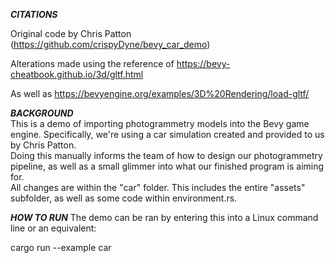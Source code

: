 *****CITATIONS*****

Original code by Chris Patton (https://github.com/crispyDyne/bevy_car_demo)

Alterations made using the reference of https://bevy-cheatbook.github.io/3d/gltf.html

As well as https://bevyengine.org/examples/3D%20Rendering/load-gltf/

*****BACKGROUND*****
</br>
This is a demo of importing photogrammetry models into the Bevy game engine. Specifically, we're using a car simulation created and provided to us by Chris Patton.</br>
Doing this manually informs the team of how to design our photogrammetry pipeline, as well as a small glimmer into what our finished program is aiming for.</br>
All changes are within the "car" folder. This includes the entire "assets" subfolder, as well as some code within environment.rs.</br>


*****HOW TO RUN*****
The demo can be ran by entering this into a Linux command line or an equivalent:

cargo run --example car
